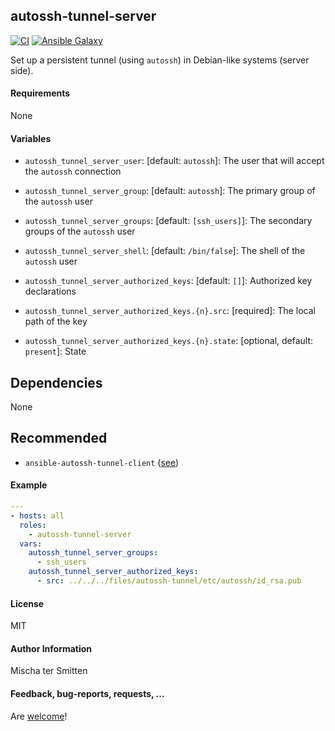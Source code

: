 ## autossh-tunnel-server

[![CI](https://github.com/Oefenweb/ansible-autossh-tunnel-server/workflows/CI/badge.svg)](https://github.com/Oefenweb/ansible-autossh-tunnel-server/actions?query=workflow%3ACI)
[![Ansible Galaxy](http://img.shields.io/badge/ansible--galaxy-autossh--tunnel--server-blue.svg)](https://galaxy.ansible.com/Oefenweb/autossh-tunnel-server)

Set up a persistent tunnel (using `autossh`) in Debian-like systems (server side).

#### Requirements

None

#### Variables

* `autossh_tunnel_server_user`: [default: `autossh`]: The user that will accept the `autossh` connection
* `autossh_tunnel_server_group`: [default: `autossh`]: The primary group of the `autossh` user
* `autossh_tunnel_server_groups`: [default: `[ssh_users]`]: The secondary groups of the `autossh` user
* `autossh_tunnel_server_shell`: [default: `/bin/false`]: The shell of the `autossh` user

* `autossh_tunnel_server_authorized_keys`: [default: `[]`]: Authorized key declarations
* `autossh_tunnel_server_authorized_keys.{n}.src`: [required]: The local path of the key
* `autossh_tunnel_server_authorized_keys.{n}.state`: [optional, default: `present`]: State

## Dependencies

None

## Recommended

* `ansible-autossh-tunnel-client` ([see](https://github.com/Oefenweb/ansible-autossh-tunnel-client))

#### Example

```yaml
---
- hosts: all
  roles:
    - autossh-tunnel-server
  vars:
    autossh_tunnel_server_groups:
      - ssh_users
    autossh_tunnel_server_authorized_keys:
      - src: ../../../files/autossh-tunnel/etc/autossh/id_rsa.pub
```

#### License

MIT

#### Author Information

Mischa ter Smitten

#### Feedback, bug-reports, requests, ...

Are [welcome](https://github.com/Oefenweb/ansible-autossh-tunnel-server/issues)!
